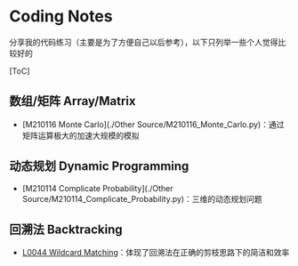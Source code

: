 # Coding Notes

分享我的代码练习（主要是为了方便自己以后参考），以下只列举一些个人觉得比较好的

[ToC]

## 数组/矩阵 Array/Matrix
- [M210116 Monte Carlo](./Other Source/M210116_Monte_Carlo.py)：通过矩阵运算极大的加速大规模的模拟

## 动态规划 Dynamic Programming

- [M210114 Complicate Probability](./Other Source/M210114_Complicate_Probability.py)：三维的动态规划问题

## 回溯法 Backtracking

- [L0044 Wildcard Matching](./Leetcode/L0044_wildcard-matching.py)：体现了回溯法在正确的剪枝思路下的简洁和效率
